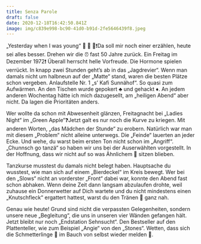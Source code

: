 ```yaml
---
title: Senza Parole
draft: false
date: 2020-12-18T16:42:50.841Z
image: img/c839e998-bc90-41d0-b91d-2fe5646439f8.jpeg
---
```

„Yesterday when I was young“ 🤭 🙈 🤫❗️Da soll mir noch einer erzählen, heute sei alles besser. Drehen wir die ⏰ fast 50 Jahre zurück. Ein Freitag im Dezember 1972❗️ Überall herrscht helle Vorfreude. Die Hormone spielen verrückt. In knapp zwei Stunden geht’s ab in das „Jagdrevier“. Wenn man damals nicht um halbneun auf der „Matte“ stand, waren die besten Plätze schon vergeben. Anlaufstelle Nr. 1 „s’ Kafi Sunnähof“. So quasi zum Aufwärmen. An den Tischen wurde gepokert ♣️ und gehackt ♦️. An jedem anderen Wochentag hätte ich mich dazugesellt, am „heiligen Abend“ aber nicht. Da lagen die Prioritäten anders. 

Wer wollte da schon mit Abwesenheit glänzen, Freitagnacht bei „Ladies Night“ im „Green Apple“❓Jetzt galt es nur noch die Kurve zu kriegen. Mit anderen Worten, „das Mädchen der Stunde“ zu erobern. Natürlich war man mit diesem „Problem“ nicht alleine unterwegs. Die „Feinde“ lauerten an jeder Ecke. Und wehe, du warst beim ersten Ton nicht schon im „Angriff“. „Chunnsch go tanzä“ so haben wir uns bei der Auserwählten vorgestellt. In der Hoffnung, dass wir nicht auf so was Ähnlichem 🧺 sitzen blieben.

Tanzkurse musstest du damals nicht belegt haben. Hauptsache du wusstest, wie man sich auf einem „Bierdeckel“ im Kreis bewegt. Wer bei den „Slows“ nicht an vorderster „Front“ dabei war, konnte den Abend fast schon abhaken. Wenn deine Zeit dann langsam abzulaufen drohte, weil zuhause ein Donnerwetter auf Dich wartete und du nicht mindestens einen „Knutschfleck“ ergattert hattest, warst du den Tränen 🥲 ganz nah.

Genau wie heute! Grund sind nicht die verpassten Gelegenheiten, sondern unsere neue „Begleitung“, die uns in unseren vier Wänden gefangen hält. Jetzt bleibt nur noch „Endstation Sehnsucht“.  Den Bestseller auf den Plattenteller, wie zum Beispiel „Angie“ von den „Stones“. Wetten, dass sich die Schmetterlinge 🦋 im Bauch von selbst wieder melden 🙈.